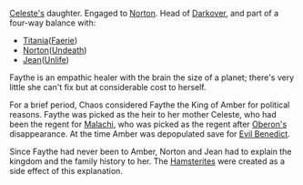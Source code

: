 [Celeste's](CelesteOfBleys) daughter. Engaged to [Norton](NortonOfBeastmasters). Head of [Darkover](DarkoverPromontory), and part of a four-way balance with:
 + [Titania](TitaniaOfFarie)([Faerie](FaeriePromotory))
 + [Norton](NortonOfBeastmasters)([Undeath](UnDeath))
 + [Jean](JeanOfFlorimel)([Unlife](UnLife))

Faythe is an empathic healer with the brain the size of a planet;
there's very little she can't fix but at considerable cost to herself.

For a brief period, Chaos considered Faythe the King of Amber for political reasons.  Faythe was picked as the heir to her mother Celeste, who had been the regent for [Malachi](MalachiOfCorwin), who was picked as the regent after [Oberon's](OberonOfDworkin) disappearance.
At the time Amber was depopulated save for [Evil Benedict](EvilBenedict).

Since Faythe had never been to Amber, Norton and Jean had to explain the
kingdom and the family history to her. The [Hamsterites](WhoIsWhereHamsterites) were created as
a side effect of this explanation.
